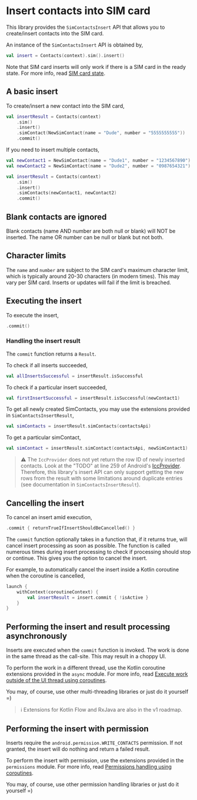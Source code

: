 # Insert contacts into SIM card

This library provides the `SimContactsInsert` API that allows you to create/insert contacts into
the SIM card.

An instance of the `SimContactsInsert` API is obtained by,

```kotlin
val insert = Contacts(context).sim().insert()
```

Note that SIM card inserts will only work if there is a SIM card in the ready state. For more info,
read [SIM card state](./../sim/about-sim-contacts.md#sim-card-state).

## A basic insert

To create/insert a new contact into the SIM card,

```kotlin
val insertResult = Contacts(context)
    .sim()
    .insert()
    .simContact(NewSimContact(name = "Dude", number = "5555555555"))
    .commit()
```

If you need to insert multiple contacts,

```kotlin
val newContact1 = NewSimContact(name = "Dude1", number = "1234567890")
val newContact2 = NewSimContact(name = "Dude2", number = "0987654321")

val insertResult = Contacts(context)
    .sim()
    .insert()
    .simContacts(newContact1, newContact2)
    .commit()
```

## Blank contacts are ignored

Blank contacts (name AND number are both null or blank) will NOT be inserted. The name OR number 
can be null or blank but not both.

## Character limits

The `name` and `number` are subject to the SIM card's maximum character limit, which is typically
around 20-30 characters (in modern times). This may vary per SIM card. Inserts or updates will fail
if the limit is breached.

## Executing the insert

To execute the insert,

```kotlin
.commit()
```

### Handling the insert result

The `commit` function returns a `Result`.

To check if all inserts succeeded,

```kotlin
val allInsertsSuccessful = insertResult.isSuccessful
```

To check if a particular insert succeeded,

```kotlin
val firstInsertSuccessful = insertResult.isSuccessful(newContact1)
```

To get all newly created SimContacts, you may use the extensions provided in `SimContactsInsertResult`,

```kotlin
val simContacts = insertResult.simContacts(contactsApi)
```

To get a particular simContact,

```kotlin
val simContact = insertResult.simContact(contactsApi, newSimContact1)
```

> ⚠️ The `IccProvider` does not yet return the row ID of newly inserted contacts. Look at the "TODO"
> at line 259 of Android's [IccProvider](https://android.googlesource.com/platform/frameworks/opt/telephony/+/51302ef/src/java/com/android/internal/telephony/IccProvider.java#259).
> Therefore, this library's insert API can only support getting the new rows from the result with some
> limitations around duplicate entries (see documentation in `SimContactsInsertResult`).

## Cancelling the insert

To cancel an insert amid execution,

```kotlin
.commit { returnTrueIfInsertShouldBeCancelled() }
```

The `commit` function optionally takes in a function that, if it returns true, will cancel insert
processing as soon as possible. The function is called numerous times during insert processing to
check if processing should stop or continue. This gives you the option to cancel the insert.

For example, to automatically cancel the insert inside a Kotlin coroutine when the coroutine is cancelled,

```kotlin
launch {
    withContext(coroutineContext) {
        val insertResult = insert.commit { !isActive }
    }
}
```

## Performing the insert and result processing asynchronously

Inserts are executed when the `commit` function is invoked. The work is done in the same thread as
the call-site. This may result in a choppy UI.

To perform the work in a different thread, use the Kotlin coroutine extensions provided in
the `async` module. For more info,
read [Execute work outside of the UI thread using coroutines](./../async/async-execution-coroutines.md).

You may, of course, use other multi-threading libraries or just do it yourself =)

> ℹ️ Extensions for Kotlin Flow and RxJava are also in the v1 roadmap.

## Performing the insert with permission

Inserts require the `android.permission.WRITE_CONTACTS` permission. If not granted, the insert will
do nothing and return a failed result.

To perform the insert with permission, use the extensions provided in the `permissions` module.
For more info, read [Permissions handling using coroutines](./../permissions/permissions-handling-coroutines.md).

You may, of course, use other permission handling libraries or just do it yourself =)